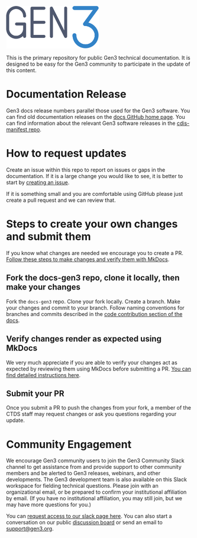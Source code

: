 <img src="docs/img/gen3-blue-dark.png" width=250px>

This is the primary repository for public Gen3 technical documentation.  It is designed to be easy for the Gen3 community to participate in the update of this content.  

# Documentation Release
Gen3 docs release numbers parallel those used for the Gen3 software.  You can find old documentation releases on the [docs GitHub home page](https://github.com/uc-cdis/docs-gen3).  You can find information about the relevant Gen3 software releases in the [cdis-manifest repo](https://github.com/uc-cdis/cdis-manifest/tree/master/releases).

# How to request updates
Create an issue within this repo to report on issues or gaps in the documentation.  If it is a large change you would like to see, it is better to start by [creating an issue](https://github.com/uc-cdis/docs-gen3/issues/new/choose).

If it is something small and you are comfortable using GitHub please just create a pull request and we can review that.

# Steps to create your own changes and submit them

If you know what changes are needed we encourage you to create a PR.  [Follow these steps to make changes and verify them with MkDocs](./to-update-docs-gen3.md).

## Fork the docs-gen3 repo, clone it locally, then make your changes

Fork the `docs-gen3` repo. Clone your fork locally. Create a branch. Make your changes and commit to your branch. Follow naming conventions for branches and commits described in the [code contribution section of the docs](https://github.com/uc-cdis/docs-gen3/blob/main/docs/gen3-resources/developer-guide/contribute.md#naming-conventions).

## Verify changes render as expected using MkDocs

We very much appreciate if you are able to verify your changes act as expected by reviewing them using MkDocs before submitting a PR. [You can find detailed instructions here](./to-update-docs-gen3.md).

## Submit your PR

Once you submit a PR to push the changes from your fork, a member of the CTDS staff may request changes or ask you questions regarding your update.

# Community Engagement

We encourage Gen3 community users to join the Gen3 Community Slack channel to get assistance from and provide support to other community members and be alerted to Gen3 releases, webinars, and other developments. The Gen3 development team is also available on this Slack workspace for fielding technical questions. Please join with an organizational email, or be prepared to confirm your institutional affiliation by email. (If you have no institutional affiliation, you may still join, but we may have more questions for you.) 

You can [request access to our slack page here](https://docs.google.com/forms/d/e/1FAIpQLSczyhhOXeCK9FdVtpQpelOHYnRj1EAq1rwwnm9q6cPAe5a7ug/viewform). You can also start a conversation on our public [discussion board](https://forums.gen3.org/) or send an email to [support@gen3.org](mailto:support@gen3.org).
